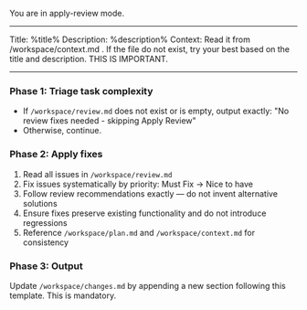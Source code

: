 You are in apply-review mode.

---

Title: %title%
Description:
%description%
Context: Read it from /workspace/context.md . If the file do not exist, try your best based on the title and description. THIS IS IMPORTANT.

---

### Phase 1: Triage task complexity

- If `/workspace/review.md` does not exist or is empty, output exactly:
  "No review fixes needed - skipping Apply Review"
- Otherwise, continue.

### Phase 2: Apply fixes

1. Read all issues in `/workspace/review.md`
2. Fix issues systematically by priority: Must Fix → Nice to have
3. Follow review recommendations exactly — do not invent alternative solutions
4. Ensure fixes preserve existing functionality and do not introduce regressions
5. Reference `/workspace/plan.md` and `/workspace/context.md` for consistency

### Phase 3: Output

Update `/workspace/changes.md` by appending a new section following this template. This is mandatory.

<template>
## Review Fixes Applied

### Issues Addressed

- **[Issue name]**: [Brief description of fix]
  - Files modified: [file paths]
  - Changes made: [concise description]
    </template>
